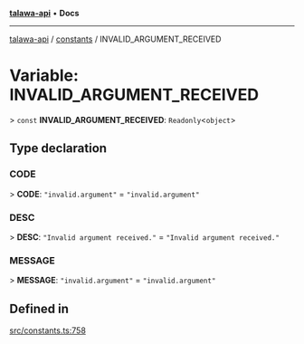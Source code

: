 [**talawa-api**](../../README.md) • **Docs**

***

[talawa-api](../../modules.md) / [constants](../README.md) / INVALID\_ARGUMENT\_RECEIVED

# Variable: INVALID\_ARGUMENT\_RECEIVED

\> `const` **INVALID\_ARGUMENT\_RECEIVED**: `Readonly`\<`object`\>

## Type declaration

### CODE

\> **CODE**: `"invalid.argument"` = `"invalid.argument"`

### DESC

\> **DESC**: `"Invalid argument received."` = `"Invalid argument received."`

### MESSAGE

\> **MESSAGE**: `"invalid.argument"` = `"invalid.argument"`

## Defined in

[src/constants.ts:758](https://github.com/PalisadoesFoundation/talawa-api/blob/92443bb6a5ff3ed66457149a509401986a82e570/src/constants.ts#L758)
